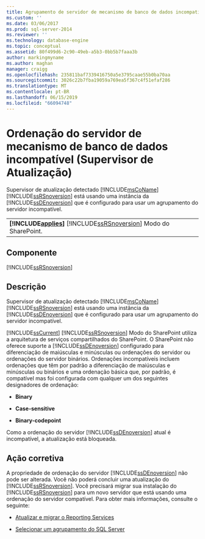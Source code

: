```yaml
---
title: Agrupamento de servidor de mecanismo de banco de dados incompatível (Supervisor de atualização) | Microsoft Docs
ms.custom: ''
ms.date: 03/06/2017
ms.prod: sql-server-2014
ms.reviewer: ''
ms.technology: database-engine
ms.topic: conceptual
ms.assetid: 80f499d6-2c90-49eb-a5b3-0bb5b7faaa3b
author: markingmyname
ms.author: maghan
manager: craigg
ms.openlocfilehash: 235811baf7339416750a5e3795caae55b0ba70aa
ms.sourcegitcommit: 3026c22b7fba19059a769ea5f367c4f51efaf286
ms.translationtype: MT
ms.contentlocale: pt-BR
ms.lasthandoff: 06/15/2019
ms.locfileid: "66094748"
---
```

# <a name="incompatible-database-engine-server-collation-upgrade-advisor"></a>Ordenação do servidor de mecanismo de banco de dados incompatível (Supervisor de Atualização)
  Supervisor de atualização detectado [!INCLUDE[msCoName](../../includes/msconame-md.md)] [!INCLUDE[ssRSnoversion](../../includes/ssrsnoversion-md.md)] está usando uma instância da [!INCLUDE[ssDEnoversion](../../includes/ssdenoversion-md.md)] que é configurado para usar um agrupamento do servidor incompatível.  
  
||  
|-|  
|**[!INCLUDE[applies](../../includes/applies-md.md)]**  [!INCLUDE[ssRSnoversion](../../includes/ssrsnoversion-md.md)] Modo do SharePoint.|  
  
## <a name="component"></a>Componente  
 [!INCLUDE[ssRSnoversion](../../includes/ssrsnoversion-md.md)]  
  
## <a name="description"></a>Descrição  
 Supervisor de atualização detectado [!INCLUDE[msCoName](../../includes/msconame-md.md)] [!INCLUDE[ssRSnoversion](../../includes/ssrsnoversion-md.md)] está usando uma instância da [!INCLUDE[ssDEnoversion](../../includes/ssdenoversion-md.md)] que é configurado para usar um agrupamento do servidor incompatível.  
  
 [!INCLUDE[ssCurrent](../../includes/sscurrent-md.md)] [!INCLUDE[ssRSnoversion](../../includes/ssrsnoversion-md.md)] Modo do SharePoint utiliza a arquitetura de serviços compartilhados do SharePoint. O SharePoint não oferece suporte a [!INCLUDE[ssDEnoversion](../../includes/ssdenoversion-md.md)] configurado para diferenciação de maiúsculas e minúsculas ou ordenações do servidor ou ordenações do servidor binários. Ordenações incompatíveis incluem ordenações que têm por padrão a diferenciação de maiúsculas e minúsculas ou binários e uma ordenação básica que, por padrão, é compatível mas foi configurada com qualquer um dos seguintes designadores de ordenação:  
  
-   **Binary**  
  
-   **Case-sensitive**  
  
-   **Binary-codepoint**  
  
 Como a ordenação do servidor [!INCLUDE[ssDEnoversion](../../includes/ssdenoversion-md.md)] atual é incompatível, a atualização está bloqueada.  
  
## <a name="corrective-action"></a>Ação corretiva  
 A propriedade de ordenação do servidor [!INCLUDE[ssDEnoversion](../../includes/ssdenoversion-md.md)] não pode ser alterada. Você não poderá concluir uma atualização do [!INCLUDE[ssRSnoversion](../../includes/ssrsnoversion-md.md)]. Você precisará migrar sua instalação do [!INCLUDE[ssRSnoversion](../../includes/ssrsnoversion-md.md)] para um novo servidor que está usando uma ordenação do servidor compatível. Para obter mais informações, consulte o seguinte:  
  
-   [Atualizar e migrar o Reporting Services](https://go.microsoft.com/fwlink/?LinkId=233227)  
  
-   [Selecionar um agrupamento do SQL Server](https://go.microsoft.com/fwlink/?LinkId=233226)  
  
  
